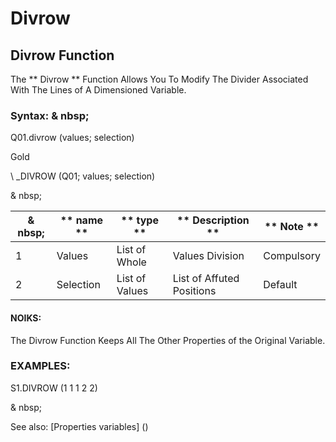 # Divrow

## Divrow Function

The ** Divrow ** Function Allows You To Modify The Divider Associated With The Lines of A Dimensioned Variable.

### Syntax: & nbsp;

Q01.divrow (values; selection)

Gold

\ _DIVROW (Q01; values; selection)

& nbsp;

| & nbsp; | ** name ** | ** type ** | ** Description ** | ** Note ** |
| --- | --- | --- | --- | --- |
| &#49; | Values ​​| List of Whole | Values ​​Division | Compulsory |
| &#50; | Selection | List of Values ​​| List of Affuted Positions | Default |

#### NOIKS:

The Divrow Function Keeps All The Other Properties of the Original Variable.

### EXAMPLES:

S1.DIVROW (1 1 1 2 2)

& nbsp;

See also: [Properties variables] (<modify Proproprietesdesvariable.md>)